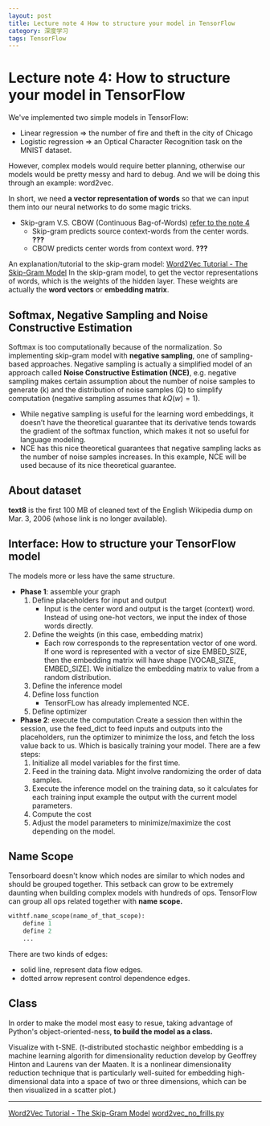 ```yaml
---
layout: post
title: Lecture note 4 How to structure your model in TensorFlow
category: 深度学习
tags: TensorFlow
---
```

# Lecture note 4: How to structure your model in TensorFlow

We've implemented two simple models in TensorFlow:
* Linear regression => the number of fire and theft in the city of Chicago
* Logistic regression => an Optical Character Recognition task on the MNIST dataset.

However, complex models would require better planning, otherwise our models would be pretty messy and hard to debug. And we will be doing this through an example: word2vec.

In short, we need **a vector representation of words** so that we can input them into our neural networks to do some magic tricks.
* Skip-gram V.S. CBOW (Continuous Bag-of-Words) [refer to the note 4]()
	* Skip-gram predicts source context-words from the center words. **???**
	* CBOW predicts center words from context word. **???**

An explanation/tutorial to the skip-gram model: [Word2Vec Tutorial - The Skip-Gram Model](http://mccormickml.com/2016/04/19/word2vec-tutorial-the-skip-gram-model/)
In the skip-gram model, to get the vector representations of words, which is the weights of the hidden layer. These weights are actually the **word vectors** or **embedding matrix**.

## Softmax, Negative Sampling and Noise Constructive Estimation
Softmax is too computationally because of the normalization. So implementing skip-gram model with **negative sampling**, one of sampling-based approaches. Negative sampling is actually a simplified model of an approach called **Noise Constructive Estimation (NCE)**, e.g. negative sampling makes certain assumption about the number of noise samples to generate (k) and the distribution of noise samples (Q) to simplify computation (negative sampling assumes that $k Q(w)=1$).
   * While negative sampling is useful for the learning word embeddings, it doesn’t have the theoretical guarantee that its derivative tends towards the gradient of the softmax function, which makes it not so useful for language modeling.
   * NCE has this nice theoretical guarantees that negative sampling lacks as the number of noise
samples increases. In this example, NCE will be used because of its nice theoretical guarantee.

## About dataset
**text8** is the first 100 MB of cleaned text of the English Wikipedia dump on Mar. 3, 2006 (whose
link is no longer available). 

## Interface: How to structure your TensorFlow model
The models more or less have the same structure. 
* **Phase 1**: assemble your graph
	1. Define placeholders for input and output
		* Input is the center word and output is the target (context) word. Instead of using one-hot vectors, we input the index of those words directly.
	2. Define the weights (in this case, embedding matrix) 
		* Each row corresponds to the representation vector of one word. If one word is represented with a vector of size EMBED_SIZE, then the embedding matrix will have shape [VOCAB_SIZE, EMBED_SIZE]. We initialize the embedding matrix to value from a random distribution.
	3. Define the inference model
	4. Define loss function
		* TensorFLow has already implemented NCE.
	5. Define optimizer
* **Phase 2**: execute the computation
Create a session then within the session, use the feed_dict to feed inputs and outputs into the placeholders, run the optimizer to minimize the loss, and fetch the loss value back to us.
Which is basically training your model. There are a few steps:
	1. Initialize all model variables for the first time.
	2. Feed in the training data. Might involve randomizing the order of data samples.
	3. Execute the inference model on the training data, so it calculates for each training input
example the output with the current model parameters.
	4. Compute the cost
	5. Adjust the model parameters to minimize/maximize the cost depending on the model.

## Name Scope
Tensorboard doesn't know which nodes are similar to which nodes and should be grouped together. This setback can grow to be extremely daunting when building complex models with hundreds of ops.
TensorFlow can group all ops related together with **name scope.**
```python
withtf.name_scope(name_of_that_scope):
    define 1
    define 2
    ...
```
There are two kinds of edges:
* solid line, represent data flow edges.
* dotted arrow represent control dependence edges.

## Class
In order to make the model most easy to resue, taking advantage of Python's object-oriented-ness, **to build the model as a class.**

Visualize with t-SNE. (t-distributed stochastic neighbor embedding is a machine learning algorith for dimensionality reduction develop by Geoffrey Hinton and Laurens van der Maaten. It is a nonlinear dimensionality reduction technique that is particularly well-suited for embedding high-dimensional data into a space of two or three dimensions, which can be then visualized in a scatter plot.)


---
[Word2Vec Tutorial - The Skip-Gram Model](http://mccormickml.com/2016/04/19/word2vec-tutorial-the-skip-gram-model/)
[word2vec_no_frills.py](https://github.com/chiphuyen/stanford-tensorflow-tutorials/blob/master/2017/examples/04_word2vec_no_frills.py)
